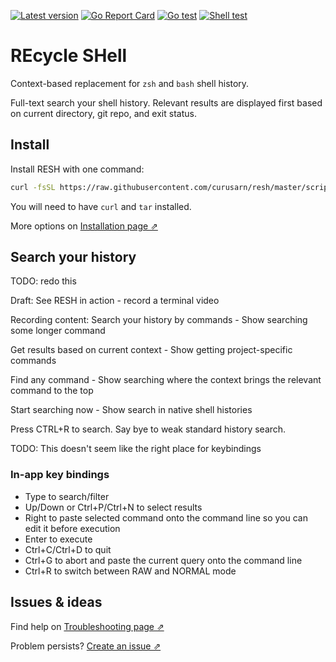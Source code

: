 
[![Latest version](https://img.shields.io/github/v/tag/curusarn/resh?sort=semver)](https://github.com/curusarn/resh/releases)
[![Go Report Card](https://goreportcard.com/badge/github.com/curusarn/resh)](https://goreportcard.com/report/github.com/curusarn/resh)
[![Go test](https://github.com/curusarn/resh/actions/workflows/go.yaml/badge.svg)](https://github.com/curusarn/resh/actions/workflows/go.yaml)
[![Shell test](https://github.com/curusarn/resh/actions/workflows/sh.yaml/badge.svg)](https://github.com/curusarn/resh/actions/workflows/sh.yaml)

# REcycle SHell

Context-based replacement for `zsh` and `bash` shell history.

Full-text search your shell history.
Relevant results are displayed first based on current directory, git repo, and exit status.

<!-- Contextual shell history -->
<!-- Contextual bash history -->
<!-- Contextual zsh history -->
<!-- Context-based shell history -->
<!-- Context-based bash history -->
<!-- Context-based zsh history -->
<!-- Better shell history -->
<!-- Better bash history -->
<!-- Better zsh history -->
<!-- PWD Directory -->

## Install

Install RESH with one command:

```sh
curl -fsSL https://raw.githubusercontent.com/curusarn/resh/master/scripts/rawinstall.sh | sh
```

You will need to have `curl` and `tar` installed.

More options on [Installation page ⇗](./installation.md)

## Search your history

TODO: redo this

Draft:
See RESH in action - record a terminal video

Recording content:
Search your history by commands - Show searching some longer command

Get results based on current context - Show getting project-specific commands

Find any command - Show searching where the context brings the relevant command to the top

Start searching now - Show search in native shell histories


Press CTRL+R to search.
Say bye to weak standard history search.

TODO: This doesn't seem like the right place for keybindings

### In-app key bindings

- Type to search/filter
- Up/Down or Ctrl+P/Ctrl+N to select results
- Right to paste selected command onto the command line so you can edit it before execution
- Enter to execute
- Ctrl+C/Ctrl+D to quit
- Ctrl+G to abort and paste the current query onto the command line
- Ctrl+R to switch between RAW and NORMAL mode

## Issues & ideas

Find help on [Troubleshooting page ⇗](./troubleshooting.md)

Problem persists? [Create an issue ⇗](https://github.com/curusarn/resh/issues)
